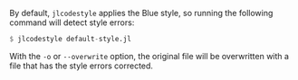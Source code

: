 By default, `jlcodestyle` applies the Blue style, so running the following command will
detect style errors:

```julia
$ jlcodestyle default-style.jl
```

With the `-o` or `--overwrite` option, the original file will be overwritten with a file
that has the style errors corrected.
